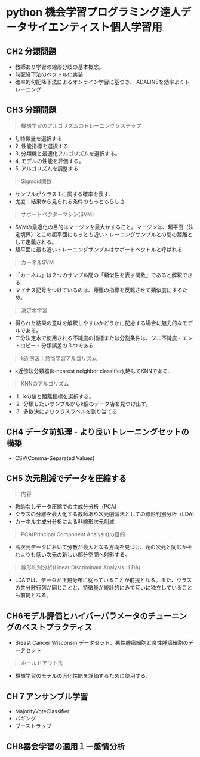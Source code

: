# python 機会学習プログラミング達人データサイエンティスト個人学習用

## CH2 分類問題
- 教師あり学習の線形分岐の基本概念。
- 勾配降下法のベクトル化実装
- 確率的勾配降下法によるオンライン学習に基づき、 ADALINEを効率よくトレーニング

## CH3 分類問題
> 機械学習のアルゴリズムのトレーニング５ステップ
- 1, 特徴量を選択する
- 2, 性能指標を選択する
- 3, 分類機と最適化アルゴリズムを選択する。
- 4, モデルの性能を評価する。
- 5, アルゴリズムを調整する.

> Sigmoid関数
- サンプルがクラス１に属する確率を表す.
- 尤度：結果から見られる条件のもっともらしさ.

> サポートベクターマシン(SVM)
- SVMの最適化の目的はマージンを最大かすること。マージンは、超平面（決定境界）とこの超平面にもっとも近いトレーニングサンプルとの間の距離として定義される。
- 超平面に最も近いトレーニングサンプルはサポートベクトルと呼ばれる.
> カーネルSVM
- 「カーネル」は２つのサンプル間の「類似性を表す関数」であると解釈できる.
- マイナス記号をつけているのは、距離の指標を反転させて類似度にするため。
> 決定木学習
- 得られた結果の意味を解釈しやすいかどうかに配慮する場合に魅力的なモデルである。
- 二分決定木で使用される不純度の指標または分割条件は、ジニ不純度・エントロピー・分類誤差の３つである.
> k近傍法：怠惰学習アルゴリズム
- k近傍法分類器(k-nearest neighbor classifier),略してKNNである.
> KNNのアルゴリズム
- １. kの値と距離指標を選択する。
- ２. 分類したいサンプルからk個のデータ店を見つけ出す。
- ３. 多数決によりクラスラベルを割り当てる

## CH4 データ前処理 - より良いトレーニングセットの構築
- CSV(Comma-Separated Values)

## CH5 次元削減でデータを圧縮する
> 内容
- 教師なしデータ圧縮での主成分分析（PCA)
- クラスの分離を最大化する教師あり次元削減法としての線形判別分析（LDA)
- カーネル主成分分析による非線形次元削減
> PCA(Principal Component Analysis)の目的
- 高次元データにおいて分散が最大となる方向を見つけ、元の次元と同じかそれよりも低い次元の新しい部分空間へ射影する。
> 線形判別分析(Linear Discriminant Analysis : LDA)
- LDAでは、データが正規分布に従っていることが前提となる。また、クラスの共分散行列が同じことと、特徴量が統計的にみて互いに独立していることも前提となる。

## CH6モデル評価とハイパーパラメータのチューニングのベストプラクティス
- Breast Cancer Wisconsin データセット、悪性腫瘍細胞と良性腫瘍細胞のデータセット
> ホールドアウト法
- 機械学習のモデルの汎化性能を評価するために使用する.

## CH７アンサンブル学習
- MajorityVoteClassifier
- バギング
- ブーストラップ
## CH8器会学習の適用１ー感情分析














